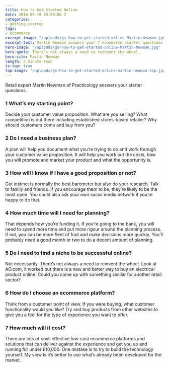 ```yaml
---
title: How to Get Started Online
date: 2016-07-18 15:59:00 Z
categories:
- getting-started
tags:
- ecommerce
excerpt-image: "/uploads/gs-how-to-get-started-online-Martin-Newman.jpg"
excerpt-text: Martin Newman answers your 7 ecommerce starter questions
hero-image: "/uploads/gs-how-to-get-started-online-Martin-Newman.jpg"
hero-quote: There’s not always a need to reinvent the wheel.
hero-cite: Martin Newman
length: 2 minute read
is-top: true
top-image: "/uploads/gs-how-to-get-started-online-martin-newman-top.jpg"
---
```


Retail expert Martin Newman of Practicology answers your starter questions. 

### 1 What’s my starting point?

Decide your customer value proposition. What are you selling? What competition is out there including established stores-based retailer? Why should customers come and buy from you?

### 2 Do I need a business plan?

A plan will help you document what you’re trying to do and work through your customer value proposition. It will help you work out the costs, how you will promote and market your product and what the opportunity is. 

### 3 How will I know if I have a good proposition or not? 

Gut instinct is normally the best barometer but also do your research. Talk to family and friends. If you encourage them to be, they’re likely to be the most open. You could also ask your own social media network if you’re happy to do that. 

### 4 How much time will I need for planning? 

That depends how you’re funding it. If you’re going to the bank, you will need to spend more time and put more rigour around the planning process. If not, you can be more fleet of foot and make decisions more quickly. You’ll probably need a good month or two to do a decent amount of planning. 

### 5 Do I need to find a niche to be successful online? 

Not necessarily. There’s not always a need to reinvent the wheel. Look at AO.com, it worked out there is a new and better way to buy an electrical product online. Could you come up with something similar for another retail sector? 

### 6 How do I choose an ecommerce platform?

Think from a customer point of view. If you were buying, what customer functionality would you like? Try and buy products from other websites to give you a feel for the type of experience you want to offer. 

### 7 How much will it cost? 

There are lots of cost-effective low-cost ecommerce platforms and solutions that can deliver against the experience and get you up and running for under £10,000. One mistake is to try to build the technology yourself. My view is it’s better to use what’s already been developed for the market. 
